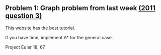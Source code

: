 ## Problem 1: Graph problem from last week [(2011 question 3)](http://aipo.computing.dcu.ie/2011-programming-problems)

[This website](http://www.redblobgames.com/pathfinding/a-star/introduction.html) has the best tutorial.

If you have time, implement A* for the general case.

Project Euler 18, 67
